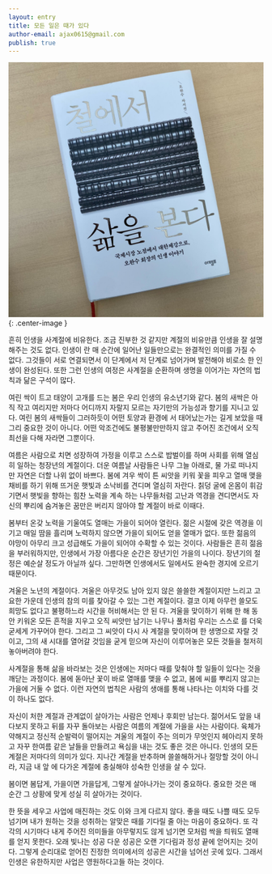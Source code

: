 ```yaml
---
layout: entry
title: 모든 일은 때가 있다
author-email: ajax0615@gmail.com
publish: true
---
```


![book](/images/2023/06/18/book.png "book"){: .center-image }

흔히 인생을 사계절에 비유한다. 조금 진부한 것 같지만 계절의 비유만큼 인생을 잘 설명해주는 것도 없다. 인생이 란 매 순간에 일어난 일들만으로는 완결적인 의미를 가질 수 없다. 그것들이 서로 연결되면서 이 단계에서 저 단계로 넘어가며 발전해야 비로소 한 인생이 완성된다. 또한 그런 인생의 여정은 사계절을 순환하며 생명을 이어가는 자연의 법칙과 닮은 구석이 많다.

여린 싹이 트고 태양이 고개를 드는 봄은 우리 인생의 유소년기와 같다. 봄의 새싹은 아직 작고 여리지만 저마다 어디까지 자랄지 모르는 자기만의 가능성과 향기를 지니고 있다. 여린 봄의 새싹들이 그러하듯이 어떤 토양과 환경에 서 태어났는가는 길게 보았을 때 그리 중요한 것이 아니다. 어떤 악조건에도 불평불만만하지 않고 주어진 조건에서 오직 최선을 다해 자라면 그뿐이다.

여름은 사람으로 치면 성장하여 가정을 이루고 스스로 밥벌이를 하며 사회를 위해 열심히 일하는 청장년의 계절이다. 더운 여름날 사람들은 나무 그늘 아래로, 물 가로 떠나지만 자연은 더할 나위 없이 바쁘다. 봄에 겨우 싹이 튼 씨앗을 키워 꽃을 피우고 열매 맺을 채비를 하기 위해 뜨거운 햇빛과 소낙비를 견디며 열심히 자란다. 칡덩 굴에 온몸이 휘감기면서 햇빛을 향하는 힘찬 노력을 계속 하는 나무들처럼 고난과 역경을 견디면서도 자신의 뿌리에 숨겨놓은 꿈만은 버리지 않아야 할 계절이 바로 이때다.

봄부터 온갖 노력을 기울여도 열매는 가을이 되어야 열린다. 젊은 시절에 갖은 역경을 이기고 매일 땀을 흘리며 노력하지 않으면 가을이 되어도 얻을 열매가 없다. 또한 젊음의 야망이 아무리 크고 성급해도 가을이 되어야 수확할 수 있는 것이다. 사람들은 흔히 젊음을 부러워하지만, 인생에서 가장 아름다운 순간은 장년기인 가을의 나이다. 장년기의 절정은 예순살 정도가 아닐까 싶다. 그만하면 인생에서도 일에서도 완숙한 경지에 오르기 때문이다.

겨울은 노년의 계절이다. 겨울은 아무것도 남아 있지 않은 쓸쓸한 계절이지만 느리고 고요한 가운데 인생의 참의 미를 찾아갈 수 있는 그런 계절이다. 결코 이제 아무런 쓸모도 희망도 없다고 불평하느라 시간을 허비해서는 안 된 다. 겨울을 맞이하기 위해 한 해 동안 키워온 모든 흔적을 지우고 오직 씨앗만 남기는 나무나 풀처럼 우리는 스스로 를 더욱 굳세게 가꾸어야 한다. 그리고 그 씨앗이 다시 사 계절을 맞이하며 한 생명으로 자랄 것이고, 그의 새 시대를 열어갈 것임을 굳게 믿으며 자신이 이루어놓은 모든 것들을 철저히 놓아버려야 한다.

사계절을 통해 삶을 바라보는 것은 인생에는 저마다 때를 맞춰야 할 일들이 있다는 것을 깨닫는 과정이다. 봄에 돋아난 꽃이 바로 열매를 맺을 수 없고, 봄에 씨를 뿌리지 않고는 가을에 거둘 수 없다. 이런 자연의 법칙은 사람의 생애를 통해 나타나는 이치와 다를 것이 하나도 없다.

자신이 처한 계절과 관계없이 살아가는 사람은 언제나 후회만 남는다. 젊어서도 앞을 내다보지 못하고 뒤를 자꾸 돌아보는 사람은 여름의 계절에 가을을 사는 사람이다. 육체가 약해지고 정신적 순발력이 떨어지는 겨울의 계절이 주는 의미가 무엇인지 헤아리지 못하고 자꾸 한여름 같은 날들을 만들려고 욕심을 내는 것도 좋은 것은 아니다.
인생의 모든 계절은 저마다의 의미가 있다. 지나간 계절을 반추하며 쓸쓸해하거나 절망할 것이 아니라, 지금 내 앞 에 다가온 계절에 충실해야 성숙한 인생을 살 수 있다.

봄이면 봄답게, 가을이면 가을답게, 그렇게 살아나가는 것이 중요하다. 중요한 것은 매 순간 그 상황에 맞게 성실 히 살아가는 것이다.

한 뜻을 세우고 사업에 매진하는 것도 이와 크게 다르지 않다. 좋을 때도 나쁠 때도 모두 넘기며 내가 원하는 것을 성취하는 알맞은 때를 기다릴 줄 아는 마음이 중요하다. 또 각각의 시기마다 내게 주어진 의미들을 아무렇지도 않게 넘기면 모처럼 싹을 틔워도 열매를 얻지 못한다. 오래 빛나는 성공 다운 성공은 오랜 기다림과 정성 끝에 얻어지는 것이다. 그렇게 순리대로 얻어진 진정한 의미에서의 성공은 시간을 넘어선 곳에 있다. 그래서 인생은 유한하지만 사업은 영원하다고들 하는 것이다.

